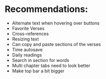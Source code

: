 # Recommendations:
- Alternate text when hovering over buttons
- Favorite Verses
- Cross-references
- Resizing text
- Can copy and paste sections of the verses
- Time autosave
- Daily readings
- Search in section for words
- Multi chapter tabs need to look better
- Make top bar a bit bigger